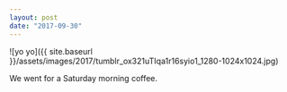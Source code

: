 ```yaml
---
layout: post
date: "2017-09-30"
---
```


![yo yo]({{ site.baseurl }}/assets/images/2017/tumblr_ox321uTIqa1r16syio1_1280-1024x1024.jpg)

We went for a Saturday morning coffee.
